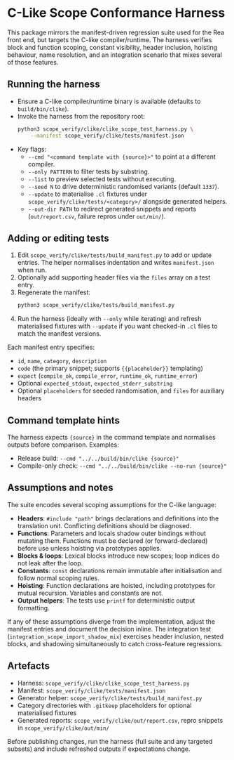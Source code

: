 # C-Like Scope Conformance Harness

This package mirrors the manifest-driven regression suite used for the Rea
front end, but targets the C-like compiler/runtime. The harness verifies block
and function scoping, constant visibility, header inclusion, hoisting
behaviour, name resolution, and an integration scenario that mixes several of
those features.

## Running the harness

- Ensure a C-like compiler/runtime binary is available (defaults to
  `build/bin/clike`).
- Invoke the harness from the repository root:
  ```sh
  python3 scope_verify/clike/clike_scope_test_harness.py \
      --manifest scope_verify/clike/tests/manifest.json
  ```
- Key flags:
  - `--cmd "<command template with {source}>"` to point at a different
    compiler.
  - `--only PATTERN` to filter tests by substring.
  - `--list` to preview selected tests without executing.
  - `--seed N` to drive deterministic randomised variants (default `1337`).
  - `--update` to materialise `.cl` fixtures under
    `scope_verify/clike/tests/<category>/` alongside generated helpers.
  - `--out-dir PATH` to redirect generated snippets and reports
    (`out/report.csv`, failure repros under `out/min/`).

## Adding or editing tests

1. Edit `scope_verify/clike/tests/build_manifest.py` to add or update entries.
   The helper normalises indentation and writes `manifest.json` when run.
2. Optionally add supporting header files via the `files` array on a test
   entry.
3. Regenerate the manifest:
   ```sh
   python3 scope_verify/clike/tests/build_manifest.py
   ```
4. Run the harness (ideally with `--only` while iterating) and refresh
   materialised fixtures with `--update` if you want checked-in `.cl` files to
   match the manifest versions.

Each manifest entry specifies:
- `id`, `name`, `category`, `description`
- `code` (the primary snippet; supports `{{placeholder}}` templating)
- `expect` (`compile_ok`, `compile_error`, `runtime_ok`, `runtime_error`)
- Optional `expected_stdout`, `expected_stderr_substring`
- Optional `placeholders` for seeded randomisation, and `files` for auxiliary
  headers

## Command template hints

The harness expects `{source}` in the command template and normalises outputs
before comparison. Examples:
- Release build: `--cmd "../../build/bin/clike {source}"`
- Compile-only check: `--cmd "../../build/bin/clike --no-run {source}"`

## Assumptions and notes

The suite encodes several scoping assumptions for the C-like language:
- **Headers**: `#include "path"` brings declarations and definitions into the
  translation unit. Conflicting definitions should be diagnosed.
- **Functions**: Parameters and locals shadow outer bindings without mutating
  them. Functions must be declared (or forward-declared) before use unless
  hoisting via prototypes applies.
- **Blocks & loops**: Lexical blocks introduce new scopes; loop indices do not
  leak after the loop.
- **Constants**: `const` declarations remain immutable after initialisation and
  follow normal scoping rules.
- **Hoisting**: Function declarations are hoisted, including prototypes for
  mutual recursion. Variables and constants are not.
- **Output helpers**: The tests use `printf` for deterministic output
  formatting.

If any of these assumptions diverge from the implementation, adjust the
manifest entries and document the decision inline. The integration test
(`integration_scope_import_shadow_mix`) exercises header inclusion, nested
blocks, and shadowing simultaneously to catch cross-feature regressions.

## Artefacts

- Harness: `scope_verify/clike/clike_scope_test_harness.py`
- Manifest: `scope_verify/clike/tests/manifest.json`
- Generator helper: `scope_verify/clike/tests/build_manifest.py`
- Category directories with `.gitkeep` placeholders for optional materialised
  fixtures
- Generated reports: `scope_verify/clike/out/report.csv`, repro snippets in
  `scope_verify/clike/out/min/`

Before publishing changes, run the harness (full suite and any targeted
subsets) and include refreshed outputs if expectations change.
